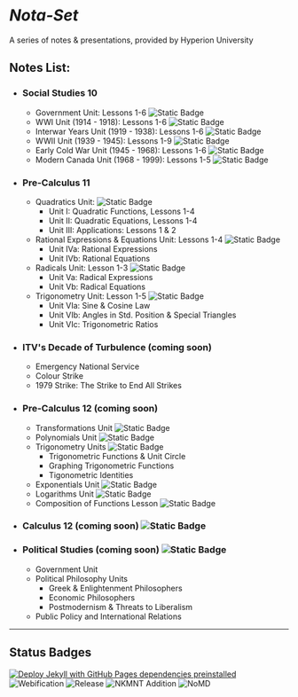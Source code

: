 # ***Nota-Set***
A series of notes & presentations, provided by Hyperion University
## **Notes List:**
* ### Social Studies 10
    - Government Unit: Lessons 1-6 ![Static Badge](https://img.shields.io/badge/HTML-Feb-yellow?logo=adguard&logoColor=brightgreen)
    - WWI Unit (1914 - 1918): Lessons 1-6 ![Static Badge](https://img.shields.io/badge/HTML-Mar-orange?logo=adguard&logoColor=brightgreen)
    - Interwar Years Unit (1919 - 1938): Lessons 1-6
    ![Static Badge](https://img.shields.io/badge/HTML-Mar-orange?logo=adguard&logoColor=brightgreen)
    - WWII Unit (1939 - 1945): Lessons 1-9 ![Static Badge](https://img.shields.io/badge/HTML-Apr%2FMay-%23ff4d00?logo=adguard&logoColor=brightgreen)
    - Early Cold War Unit (1945 - 1968): Lessons 1-6 ![Static Badge](https://img.shields.io/badge/HTML-May-red?logo=adguard&logoColor=brightgreen)
    - Modern Canada Unit (1968 - 1999): Lessons 1-5 ![Static Badge](https://img.shields.io/badge/HTML-May-red?logo=adguard&logoColor=brightgreen)
* ### Pre-Calculus 11
    - Quadratics Unit: ![Static Badge](https://img.shields.io/badge/HTML-Feb-yellow?logo=adguard&logoColor=brightgreen)
        - Unit I: Quadratic Functions, Lessons 1-4 
        - Unit II: Quadratic Equations, Lessons 1-4
        - Unit III: Applications: Lessons 1 & 2
    - Rational Expressions & Equations Unit: Lessons 1-4 ![Static Badge](https://img.shields.io/badge/HTML-Mar%2FApr-orange?logo=adguard&logoColor=brightgreen)
        - Unit IVa: Rational Expressions
        - Unit IVb: Rational Equations
    - Radicals Unit: Lesson 1-3 ![Static Badge](https://img.shields.io/badge/HTML-Mar%2FApr-orange?logo=adguard&logoColor=brightgreen)
        - Unit Va: Radical Expressions
        - Unit Vb: Radical Equations
    - Trigonometry Unit: Lesson 1-5 ![Static Badge](https://img.shields.io/badge/HTML-Apr%2FMay-%23ff4d00?logo=adguard&logoColor=brightgreen)
        - Unit VIa: Sine & Cosine Law
        - Unit VIb: Angles in Std. Position & Special Triangles
        - Unit VIc: Trigonometric Ratios
* ### ITV's Decade of Turbulence (coming soon)
    - Emergency National Service
    - Colour Strike
    - 1979 Strike: The Strike to End All Strikes
* ### Pre-Calculus 12 (coming soon) 
    - Transformations Unit ![Static Badge](https://img.shields.io/badge/HTML-Standard-brightgreen?logo=adguard&logoColor=brightgreen)
    - Polynomials Unit ![Static Badge](https://img.shields.io/badge/HTML-Standard-brightgreen?logo=adguard&logoColor=brightgreen)
    - Trigonometry Units ![Static Badge](https://img.shields.io/badge/HTML-Early_Jun-darkred?logo=adguard&logoColor=brightgreen)
        - Trigonometric Functions & Unit Circle
        - Graphing Trigonometric Functions
        - Tigonometric Identities
    - Exponentials Unit ![Static Badge](https://img.shields.io/badge/HTML-Late_Jun-darkred?logo=adguard&logoColor=brightgreen)
    - Logarithms Unit ![Static Badge](https://img.shields.io/badge/HTML-Late_Jun-darkred?logo=adguard&logoColor=brightgreen)
    - Composition of Functions Lesson ![Static Badge](https://img.shields.io/badge/HTML-Late_Jun-darkred?logo=adguard&logoColor=brightgreen)
* ### Calculus 12 (coming soon) ![Static Badge](https://img.shields.io/badge/HTML-Standard-brightgreen?logo=adguard&logoColor=brightgreen)
* ### Political Studies (coming soon) ![Static Badge](https://img.shields.io/badge/HTML-Standard-brightgreen?logo=adguard&logoColor=brightgreen)
    - Government Unit
    - Political Philosophy Units
        - Greek & Enlightenment Philosophers
        - Economic Philosophers
        - Postmodernism & Threats to Liberalism
    - Public Policy and International Relations

---
## **Status Badges**
[![Deploy Jekyll with GitHub Pages dependencies preinstalled](https://github.com/HyperionU/Nota-Set/actions/workflows/jekyll-gh-pages.yml/badge.svg)](https://github.com/HyperionU/Nota-Set/actions/workflows/jekyll-gh-pages.yml) 
![Webification](https://img.shields.io/badge/Webified-True-limegreen)
![Release](https://img.shields.io/github/v/release/HyperionU/Nota-Set?color=darkred) 
![NKMNT Addition](https://img.shields.io/badge/NKMNT-Done-limegreen)
![NoMD](https://img.shields.io/badge/NoMD-Stage_2-darkred?logo=adguard&logoColor=brightgreen)




